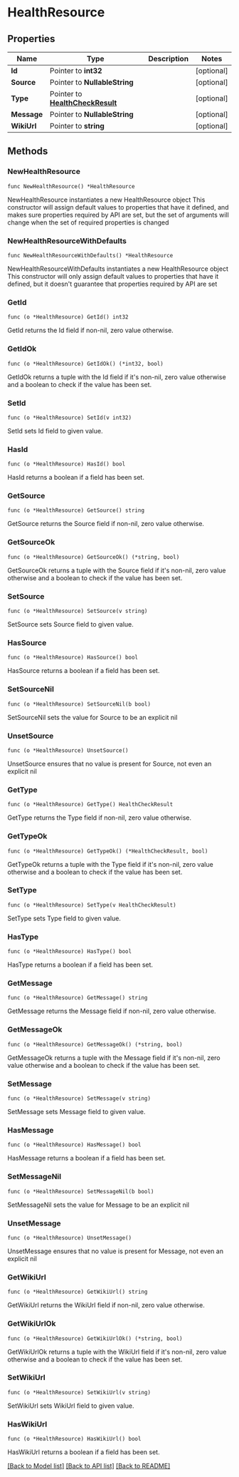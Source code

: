 # HealthResource

## Properties

Name | Type | Description | Notes
------------ | ------------- | ------------- | -------------
**Id** | Pointer to **int32** |  | [optional] 
**Source** | Pointer to **NullableString** |  | [optional] 
**Type** | Pointer to [**HealthCheckResult**](HealthCheckResult.md) |  | [optional] 
**Message** | Pointer to **NullableString** |  | [optional] 
**WikiUrl** | Pointer to **string** |  | [optional] 

## Methods

### NewHealthResource

`func NewHealthResource() *HealthResource`

NewHealthResource instantiates a new HealthResource object
This constructor will assign default values to properties that have it defined,
and makes sure properties required by API are set, but the set of arguments
will change when the set of required properties is changed

### NewHealthResourceWithDefaults

`func NewHealthResourceWithDefaults() *HealthResource`

NewHealthResourceWithDefaults instantiates a new HealthResource object
This constructor will only assign default values to properties that have it defined,
but it doesn't guarantee that properties required by API are set

### GetId

`func (o *HealthResource) GetId() int32`

GetId returns the Id field if non-nil, zero value otherwise.

### GetIdOk

`func (o *HealthResource) GetIdOk() (*int32, bool)`

GetIdOk returns a tuple with the Id field if it's non-nil, zero value otherwise
and a boolean to check if the value has been set.

### SetId

`func (o *HealthResource) SetId(v int32)`

SetId sets Id field to given value.

### HasId

`func (o *HealthResource) HasId() bool`

HasId returns a boolean if a field has been set.

### GetSource

`func (o *HealthResource) GetSource() string`

GetSource returns the Source field if non-nil, zero value otherwise.

### GetSourceOk

`func (o *HealthResource) GetSourceOk() (*string, bool)`

GetSourceOk returns a tuple with the Source field if it's non-nil, zero value otherwise
and a boolean to check if the value has been set.

### SetSource

`func (o *HealthResource) SetSource(v string)`

SetSource sets Source field to given value.

### HasSource

`func (o *HealthResource) HasSource() bool`

HasSource returns a boolean if a field has been set.

### SetSourceNil

`func (o *HealthResource) SetSourceNil(b bool)`

 SetSourceNil sets the value for Source to be an explicit nil

### UnsetSource
`func (o *HealthResource) UnsetSource()`

UnsetSource ensures that no value is present for Source, not even an explicit nil
### GetType

`func (o *HealthResource) GetType() HealthCheckResult`

GetType returns the Type field if non-nil, zero value otherwise.

### GetTypeOk

`func (o *HealthResource) GetTypeOk() (*HealthCheckResult, bool)`

GetTypeOk returns a tuple with the Type field if it's non-nil, zero value otherwise
and a boolean to check if the value has been set.

### SetType

`func (o *HealthResource) SetType(v HealthCheckResult)`

SetType sets Type field to given value.

### HasType

`func (o *HealthResource) HasType() bool`

HasType returns a boolean if a field has been set.

### GetMessage

`func (o *HealthResource) GetMessage() string`

GetMessage returns the Message field if non-nil, zero value otherwise.

### GetMessageOk

`func (o *HealthResource) GetMessageOk() (*string, bool)`

GetMessageOk returns a tuple with the Message field if it's non-nil, zero value otherwise
and a boolean to check if the value has been set.

### SetMessage

`func (o *HealthResource) SetMessage(v string)`

SetMessage sets Message field to given value.

### HasMessage

`func (o *HealthResource) HasMessage() bool`

HasMessage returns a boolean if a field has been set.

### SetMessageNil

`func (o *HealthResource) SetMessageNil(b bool)`

 SetMessageNil sets the value for Message to be an explicit nil

### UnsetMessage
`func (o *HealthResource) UnsetMessage()`

UnsetMessage ensures that no value is present for Message, not even an explicit nil
### GetWikiUrl

`func (o *HealthResource) GetWikiUrl() string`

GetWikiUrl returns the WikiUrl field if non-nil, zero value otherwise.

### GetWikiUrlOk

`func (o *HealthResource) GetWikiUrlOk() (*string, bool)`

GetWikiUrlOk returns a tuple with the WikiUrl field if it's non-nil, zero value otherwise
and a boolean to check if the value has been set.

### SetWikiUrl

`func (o *HealthResource) SetWikiUrl(v string)`

SetWikiUrl sets WikiUrl field to given value.

### HasWikiUrl

`func (o *HealthResource) HasWikiUrl() bool`

HasWikiUrl returns a boolean if a field has been set.


[[Back to Model list]](../README.md#documentation-for-models) [[Back to API list]](../README.md#documentation-for-api-endpoints) [[Back to README]](../README.md)


